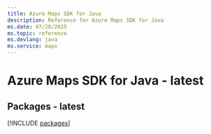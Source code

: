 ```yaml
---
title: Azure Maps SDK for Java
description: Reference for Azure Maps SDK for Java
ms.date: 07/28/2025
ms.topic: reference
ms.devlang: java
ms.service: maps
---
```

# Azure Maps SDK for Java - latest
## Packages - latest
[!INCLUDE [packages](maps-index.md)]